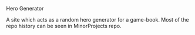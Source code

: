 Hero Generator

A site which acts as a random hero generator for a game-book.
Most of the repo history can be seen in MinorProjects repo. 
